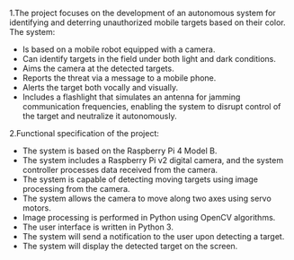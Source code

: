 1.The project focuses on the development of an autonomous system for identifying and deterring unauthorized mobile targets based on their color.
The system:
- Is based on a mobile robot equipped with a camera.
- Can identify targets in the field under both light and dark conditions.
- Aims the camera at the detected targets.
- Reports the threat via a message to a mobile phone.
- Alerts the target both vocally and visually.
- Includes a flashlight that simulates an antenna for jamming communication frequencies, enabling the system to disrupt control of the target and neutralize it autonomously.
  
2.Functional specification of the project:
- The system is based on the Raspberry Pi 4 Model B.
- The system includes a Raspberry Pi v2 digital camera, and the system controller processes data received from the camera.
- The system is capable of detecting moving targets using image processing from the camera.
- The system allows the camera to move along two axes using servo motors.
- Image processing is performed in Python using OpenCV algorithms.
- The user interface is written in Python 3.
- The system will send a notification to the user upon detecting a target.
- The system will display the detected target on the screen.






